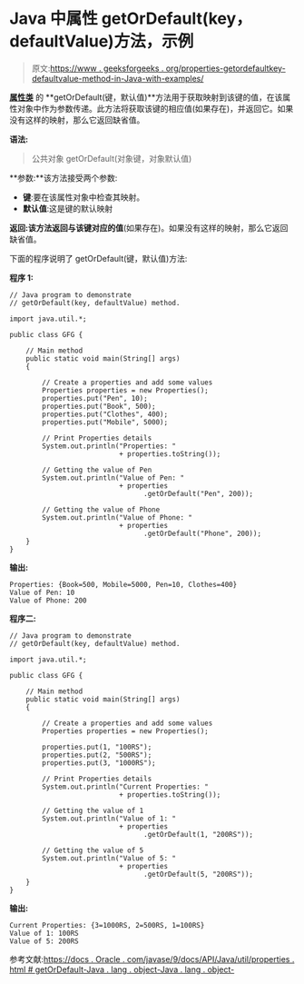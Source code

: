 # Java 中属性 getOrDefault(key，defaultValue)方法，示例

> 原文:[https://www . geeksforgeeks . org/properties-getordefaultkey-defaultvalue-method-in-Java-with-examples/](https://www.geeksforgeeks.org/properties-getordefaultkey-defaultvalue-method-in-java-with-examples/)

**[属性类](https://www.geeksforgeeks.org/java-util-properties-class-java/)** 的 **getOrDefault(键，默认值)**方法用于获取映射到该键的值，在该属性对象中作为参数传递。此方法将获取该键的相应值(如果存在)，并返回它。如果没有这样的映射，那么它返回缺省值。

**语法:**

> 公共对象 getOrDefault(对象键，对象默认值)

**参数:**该方法接受两个参数:

*   **键**:要在该属性对象中检查其映射。
*   **默认值**:这是键的默认映射

**返回:**该方法返回与该键对应的**值**(如果存在)。如果没有这样的映射，那么它返回缺省值。

下面的程序说明了 getOrDefault(键，默认值)方法:

**程序 1:**

```
// Java program to demonstrate
// getOrDefault(key, defaultValue) method.

import java.util.*;

public class GFG {

    // Main method
    public static void main(String[] args)
    {

        // Create a properties and add some values
        Properties properties = new Properties();
        properties.put("Pen", 10);
        properties.put("Book", 500);
        properties.put("Clothes", 400);
        properties.put("Mobile", 5000);

        // Print Properties details
        System.out.println("Properties: "
                           + properties.toString());

        // Getting the value of Pen
        System.out.println("Value of Pen: "
                           + properties
                                 .getOrDefault("Pen", 200));

        // Getting the value of Phone
        System.out.println("Value of Phone: "
                           + properties
                                 .getOrDefault("Phone", 200));
    }
}
```

**输出:**

```
Properties: {Book=500, Mobile=5000, Pen=10, Clothes=400}
Value of Pen: 10
Value of Phone: 200

```

**程序二:**

```
// Java program to demonstrate
// getOrDefault(key, defaultValue) method.

import java.util.*;

public class GFG {

    // Main method
    public static void main(String[] args)
    {

        // Create a properties and add some values
        Properties properties = new Properties();

        properties.put(1, "100RS");
        properties.put(2, "500RS");
        properties.put(3, "1000RS");

        // Print Properties details
        System.out.println("Current Properties: "
                           + properties.toString());

        // Getting the value of 1
        System.out.println("Value of 1: "
                           + properties
                                 .getOrDefault(1, "200RS"));

        // Getting the value of 5
        System.out.println("Value of 5: "
                           + properties
                                 .getOrDefault(5, "200RS"));
    }
}
```

**输出:**

```
Current Properties: {3=1000RS, 2=500RS, 1=100RS}
Value of 1: 100RS
Value of 5: 200RS

```

参考文献:[https://docs . Oracle . com/javase/9/docs/API/Java/util/properties . html # getOrDefault-Java . lang . object-Java . lang . object-](https://docs.oracle.com/javase/9/docs/api/java/util/Properties.html#getOrDefault-java.lang.Object-java.lang.Object-)